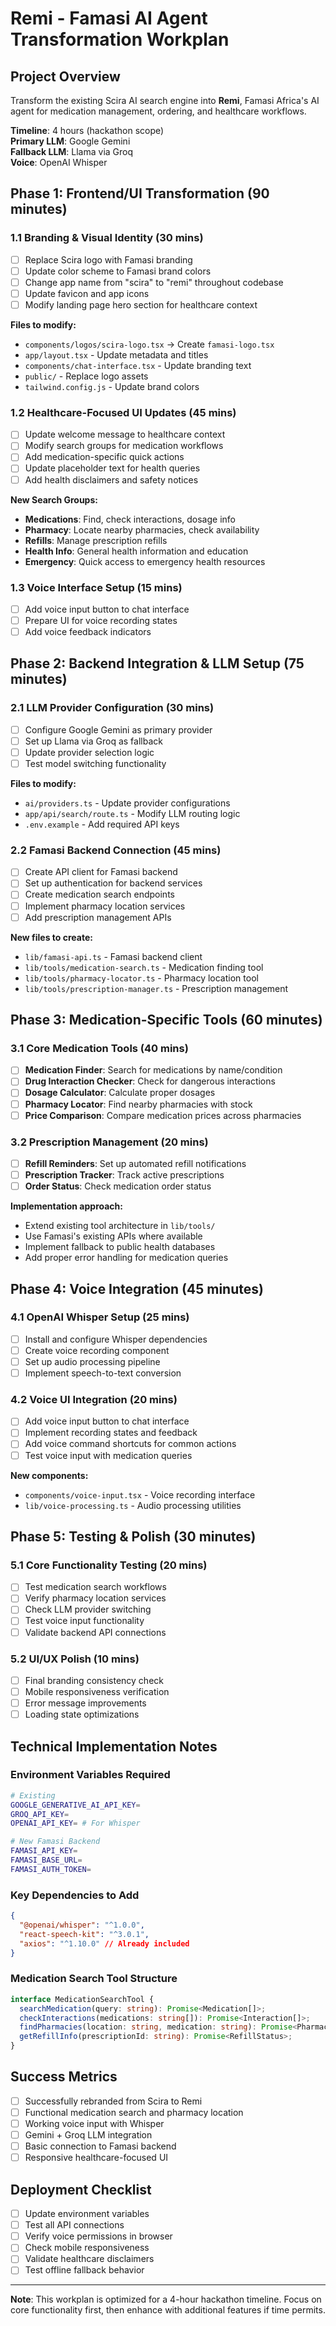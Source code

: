 # Remi - Famasi AI Agent Transformation Workplan

## Project Overview
Transform the existing Scira AI search engine into **Remi**, Famasi Africa's AI agent for medication management, ordering, and healthcare workflows.

**Timeline**: 4 hours (hackathon scope)  
**Primary LLM**: Google Gemini  
**Fallback LLM**: Llama via Groq  
**Voice**: OpenAI Whisper  

## Phase 1: Frontend/UI Transformation (90 minutes)

### 1.1 Branding & Visual Identity (30 mins)
- [ ] Replace Scira logo with Famasi branding
- [ ] Update color scheme to Famasi brand colors
- [ ] Change app name from "scira" to "remi" throughout codebase
- [ ] Update favicon and app icons
- [ ] Modify landing page hero section for healthcare context

**Files to modify:**
- `components/logos/scira-logo.tsx` → Create `famasi-logo.tsx`
- `app/layout.tsx` - Update metadata and titles
- `components/chat-interface.tsx` - Update branding text
- `public/` - Replace logo assets
- `tailwind.config.js` - Update brand colors

### 1.2 Healthcare-Focused UI Updates (45 mins)
- [ ] Update welcome message to healthcare context
- [ ] Modify search groups for medication workflows
- [ ] Add medication-specific quick actions
- [ ] Update placeholder text for health queries
- [ ] Add health disclaimers and safety notices

**New Search Groups:**
- **Medications**: Find, check interactions, dosage info
- **Pharmacy**: Locate nearby pharmacies, check availability
- **Refills**: Manage prescription refills
- **Health Info**: General health information and education
- **Emergency**: Quick access to emergency health resources

### 1.3 Voice Interface Setup (15 mins)
- [ ] Add voice input button to chat interface
- [ ] Prepare UI for voice recording states
- [ ] Add voice feedback indicators

## Phase 2: Backend Integration & LLM Setup (75 minutes)

### 2.1 LLM Provider Configuration (30 mins)
- [ ] Configure Google Gemini as primary provider
- [ ] Set up Llama via Groq as fallback
- [ ] Update provider selection logic
- [ ] Test model switching functionality

**Files to modify:**
- `ai/providers.ts` - Update provider configurations
- `app/api/search/route.ts` - Modify LLM routing logic
- `.env.example` - Add required API keys

### 2.2 Famasi Backend Connection (45 mins)
- [ ] Create API client for Famasi backend
- [ ] Set up authentication for backend services
- [ ] Create medication search endpoints
- [ ] Implement pharmacy location services
- [ ] Add prescription management APIs

**New files to create:**
- `lib/famasi-api.ts` - Famasi backend client
- `lib/tools/medication-search.ts` - Medication finding tool
- `lib/tools/pharmacy-locator.ts` - Pharmacy location tool
- `lib/tools/prescription-manager.ts` - Prescription management

## Phase 3: Medication-Specific Tools (60 minutes)

### 3.1 Core Medication Tools (40 mins)
- [ ] **Medication Finder**: Search for medications by name/condition
- [ ] **Drug Interaction Checker**: Check for dangerous interactions
- [ ] **Dosage Calculator**: Calculate proper dosages
- [ ] **Pharmacy Locator**: Find nearby pharmacies with stock
- [ ] **Price Comparison**: Compare medication prices across pharmacies

### 3.2 Prescription Management (20 mins)
- [ ] **Refill Reminders**: Set up automated refill notifications
- [ ] **Prescription Tracker**: Track active prescriptions
- [ ] **Order Status**: Check medication order status

**Implementation approach:**
- Extend existing tool architecture in `lib/tools/`
- Use Famasi's existing APIs where available
- Implement fallback to public health databases
- Add proper error handling for medication queries

## Phase 4: Voice Integration (45 minutes)

### 4.1 OpenAI Whisper Setup (25 mins)
- [ ] Install and configure Whisper dependencies
- [ ] Create voice recording component
- [ ] Set up audio processing pipeline
- [ ] Implement speech-to-text conversion

### 4.2 Voice UI Integration (20 mins)
- [ ] Add voice input button to chat interface
- [ ] Implement recording states and feedback
- [ ] Add voice command shortcuts for common actions
- [ ] Test voice input with medication queries

**New components:**
- `components/voice-input.tsx` - Voice recording interface
- `lib/voice-processing.ts` - Audio processing utilities

## Phase 5: Testing & Polish (30 minutes)

### 5.1 Core Functionality Testing (20 mins)
- [ ] Test medication search workflows
- [ ] Verify pharmacy location services
- [ ] Check LLM provider switching
- [ ] Test voice input functionality
- [ ] Validate backend API connections

### 5.2 UI/UX Polish (10 mins)
- [ ] Final branding consistency check
- [ ] Mobile responsiveness verification
- [ ] Error message improvements
- [ ] Loading state optimizations

## Technical Implementation Notes

### Environment Variables Required
```bash
# Existing
GOOGLE_GENERATIVE_AI_API_KEY=
GROQ_API_KEY=
OPENAI_API_KEY= # For Whisper

# New Famasi Backend
FAMASI_API_KEY=
FAMASI_BASE_URL=
FAMASI_AUTH_TOKEN=
```

### Key Dependencies to Add
```json
{
  "@openai/whisper": "^1.0.0",
  "react-speech-kit": "^3.0.1",
  "axios": "^1.10.0" // Already included
}
```

### Medication Search Tool Structure
```typescript
interface MedicationSearchTool {
  searchMedication(query: string): Promise<Medication[]>;
  checkInteractions(medications: string[]): Promise<Interaction[]>;
  findPharmacies(location: string, medication: string): Promise<Pharmacy[]>;
  getRefillInfo(prescriptionId: string): Promise<RefillStatus>;
}
```

## Success Metrics
- [ ] Successfully rebranded from Scira to Remi
- [ ] Functional medication search and pharmacy location
- [ ] Working voice input with Whisper
- [ ] Gemini + Groq LLM integration
- [ ] Basic connection to Famasi backend
- [ ] Responsive healthcare-focused UI

## Deployment Checklist
- [ ] Update environment variables
- [ ] Test all API connections
- [ ] Verify voice permissions in browser
- [ ] Check mobile responsiveness
- [ ] Validate healthcare disclaimers
- [ ] Test offline fallback behavior

---

**Note**: This workplan is optimized for a 4-hour hackathon timeline. Focus on core functionality first, then enhance with additional features if time permits.
